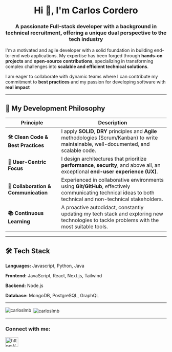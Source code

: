 <h1 align="center">Hi 👋, I'm Carlos Cordero</h1>
<h3 align="center">A passionate Full-stack developer with a background in technical recruitment, offering a unique dual perspective to the tech industry</h3>

I'm a motivated and agile developer with a solid foundation in building end-to-end web applications. My expertise has been forged through **hands-on projects** and **open-source contributions**, specializing in transforming complex challenges into **scalable and efficient technical solutions**.

I am eager to collaborate with dynamic teams where I can contribute my commitment to **best practices** and my passion for developing software with **real impact**

---

## 🧩 My Development Philosophy

| Principle | Description |
|-----------|-------------|
| **🛠️ Clean Code & Best Practices** | I apply **SOLID**, **DRY** principles and **Agile** methodologies (Scrum/Kanban) to write maintainable, well-documented, and scalable code. |
| **🎯 User-Centric Focus** | I design architectures that prioritize **performance**, **security**, and above all, an exceptional **end-user experience (UX)**. |
| **🤝 Collaboration & Communication** | Experienced in collaborative environments using **Git/GitHub**, effectively communicating technical ideas to both technical and non-technical stakeholders. |
| **📚 Continuous Learning** | A proactive autodidact, constantly updating my tech stack and exploring new technologies to tackle problems with the most suitable tools. |

---

## 🛠️ Tech Stack

**Languages:** Javascript, Python, Java

**Frontend:** JavaScript, React, Next.js, Tailwind 

**Backend:** Node.js

**Database:** MongoDB, PostgreSQL, GraphQL 

---
<p><img align="left" src="https://github-readme-stats.vercel.app/api/top-langs?username=carloslmb&show_icons=true&locale=en&layout=compact" alt="carloslmb" /></p>

<p>&nbsp;<img align="center" src="https://github-readme-stats.vercel.app/api?username=carloslmb&show_icons=true&locale=en" alt="carloslmb" /></p>

---

<h3 align="left">Connect with me:</h3>
<p align="left">
<a href="https://www.linkedin.com/in/carlos-cordero-j/" target="blank"><img align="center" src="https://raw.githubusercontent.com/rahuldkjain/github-profile-readme-generator/master/src/images/icons/Social/linked-in-alt.svg" alt="https://www.linkedin.com/in/carlos-cordero-j/" height="30" width="40" /></a>
</p>



